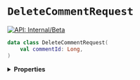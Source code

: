 # `DeleteCommentRequest`


[![API: Internal/Beta](https://img.shields.io/static/v1?label=API&message=Internal/Beta&color=red&style=flat-square)](/docs/developer-guide/core/api-conventions.md)



```kotlin
data class DeleteCommentRequest(
    val commentId: Long,
)
```

<details>
<summary>
<b>Properties</b>
</summary>

<details>
<summary>
<code>commentId</code>: <code><code><a href='https://kotlinlang.org/api/latest/jvm/stdlib/kotlin/-long/'>Long</a></code></code>
</summary>





</details>



</details>

